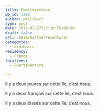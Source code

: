 ```yaml
---
title: Fuerteventura
wp_id: 1392
author: philibert
type: post
date: 2011-02-27T22:10:50+00:00
draft: false
url: /2011/02/fuerteventura/
categories:
  - ordinaire
residency:
  - France
locations:
  - Fuerteventura

---
```

Il y a deux jeunes sur cette île, c&rsquo;est nous.
  
Il y a deux français sur cette île, c&rsquo;est nous.
  
Il y a deux blasés sur cette île, c&rsquo;est nous.